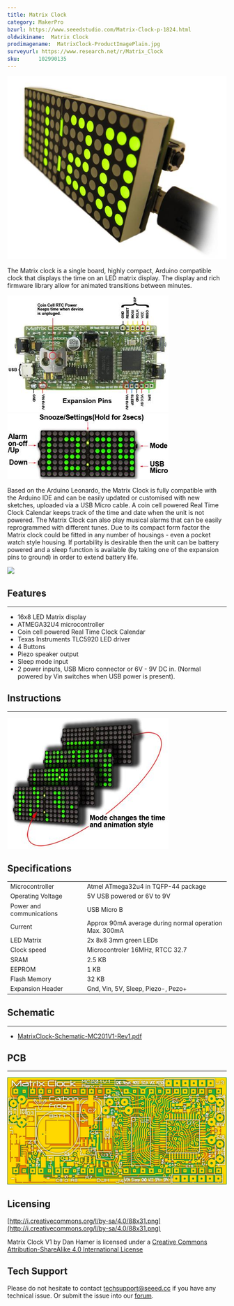 ```yaml
---
title: Matrix Clock
category: MakerPro
bzurl: https://www.seeedstudio.com/Matrix-Clock-p-1824.html
oldwikiname:  Matrix Clock
prodimagename:  MatrixClock-ProductImagePlain.jpg
surveyurl: https://www.research.net/r/Matrix_Clock
sku:      102990135
---
```



![](https://github.com/SeeedDocument/Matrix_Clock/raw/master/img/MatrixClock-ProductImagePlain.jpg)

The Matrix clock is a single board, highly compact, Arduino compatible clock that displays the time on an LED matrix display. The display and rich firmware library allow for animated transitions between minutes.

![](https://github.com/SeeedDocument/Matrix_Clock/raw/master/img/MatrixClockRear.jpg)![](https://github.com/SeeedDocument/Matrix_Clock/raw/master/img/MC-Buttons.jpg)

Based on the Arduino Leonardo, the Matrix Clock is fully compatible with the Arduino IDE and can be easily updated or customised with new sketches, uploaded via a USB Micro cable. A coin cell powered Real Time Clock Calendar keeps track of the time and date when the unit is not powered. The Matrix Clock can also play musical alarms that can be easily reprogrammed with different tunes. Due to its compact form factor the Matrix clock could be fitted in any number of housings - even a pocket watch style housing. If portability is desirable then the unit can be battery powered and a sleep function is available (by taking one of the expansion pins to ground) in order to extend battery life.

[![](https://github.com/SeeedDocument/Seeed-WiKi/raw/master/docs/images/300px-Get_One_Now_Banner-ragular.png)](https://www.seeedstudio.com/Matrix-Clock-p-1824.html)




##  Features
---
*   16x8 LED Matrix display
*   ATMEGA32U4 microcontroller
*   Coin cell powered Real Time Clock Calendar
*   Texas Instruments TLC5920 LED driver
*   4 Buttons
*   Piezo speaker output
*   Sleep mode input
*   2 power inputs, USB Micro connector or  6V - 9V DC in. (Normal powered by Vin switches when USB power is present).

##  Instructions
---

![](https://github.com/SeeedDocument/Matrix_Clock/raw/master/img/MC-Mode.jpg)

##  Specifications

<table>
<tr>
<td> Microcontroller </td>
<td> Atmel ATmega32u4 in TQFP-44 package
</td></tr>
<tr>
<td> Operating Voltage </td>
<td> 5V USB powered or 6V to 9V
</td></tr>
<tr>
<td> Power and communications </td>
<td> USB Micro B
</td></tr>
<tr>
<td> Current </td>
<td> Approx 90mA average during normal operation  Max. 300mA
</td></tr>
<tr>
<td> LED Matrix </td>
<td> 2x 8x8 3mm green  LEDs
</td></tr>
<tr>
<td> Clock speed </td>
<td> Microcontroler 16MHz, RTCC 32.7
</td></tr>
<tr>
<td> SRAM </td>
<td> 2.5 KB
</td></tr>
<tr>
<td> EEPROM </td>
<td> 1 KB
</td></tr>
<tr>
<td> Flash Memory </td>
<td> 32 KB
</td></tr>
<tr>
<td> Expansion Header </td>
<td> Gnd, Vin, 5V, Sleep, Piezo-, Pezo+
</td></tr></table>

##  Schematic
---
- [MatrixClock-Schematic-MC201V1-Rev1.pdf](http://wiki.seeedstudio.com/images/c/c3/MatrixClock-Schematic-MC201V1-Rev1.pdf)

##  PCB
---
![](https://github.com/SeeedDocument/Matrix_Clock/raw/master/img/MatrixClock-PCB.jpg)

##  Licensing

[http://i.creativecommons.org/l/by-sa/4.0/88x31.png](http://i.creativecommons.org/l/by-sa/4.0/88x31.png)

Matrix Clock V1 by Dan Hamer  is licensed under a [Creative Commons Attribution-ShareAlike 4.0 International License](http://creativecommons.org/licenses/by-sa/4.0/deed.en_US)

## Tech Support
Please do not hesitate to contact [techsupport@seeed.cc](techsupport@seeed.cc) if you have any technical issue. Or submit the issue into our [forum](http://seeedstudio.com/forum/). 